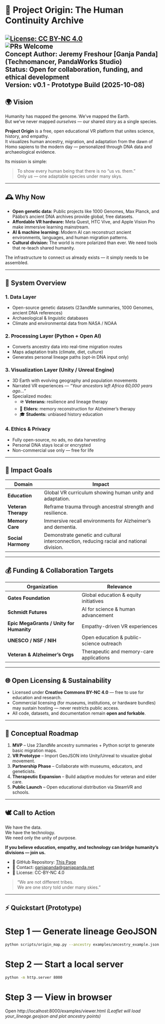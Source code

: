 # 🧬 Project Origin: The Human Continuity Archive
[![License: CC BY-NC 4.0](https://img.shields.io/badge/License-CC--BY--NC%204.0-blue.svg)](LICENSE.md)  
![PRs Welcome](https://img.shields.io/badge/PRs-welcome-brightgreen.svg)  
**Concept Author:** Jeremy Freshour [Ganja Panda] (Technomancer, PandaWorks Studio)  
**Status:** Open for collaboration, funding, and ethical development  
**Version:** v0.1 - Prototype Build (2025-10-08)
---

## 🌍 Vision

Humanity has mapped the genome. We’ve mapped the Earth.  
But we’ve never mapped *ourselves* — our shared story as a single species.  

**Project Origin** is a free, open educational VR platform that unites science, history, and empathy.  
It visualizes human ancestry, migration, and adaptation from the dawn of Homo sapiens to the modern day — personalized through DNA data and archaeological evidence.

Its mission is simple:  
> To show every human being that there is no “us vs. them.”  
> Only *us* — one adaptable species under many skys.

---

## 🕰️ Why Now

- **Open genetic data:** Public projects like 1000 Genomes, Max Planck, and Pääbo’s ancient DNA archives provide global, free datasets.  
- **Affordable VR hardware:** Meta Quest, HTC Vive, and Apple Vision Pro make immersive learning mainstream.  
- **AI & machine learning:** Modern AI can reconstruct ancient environments, languages, and human migration patterns.  
- **Cultural division:** The world is more polarized than ever. We need tools that re-teach shared humanity.  

The infrastructure to connect us already exists — it simply needs to be assembled.

---

## 🧩 System Overview

### **1. Data Layer**
- Open-source genetic datasets (23andMe summaries, 1000 Genomes, ancient DNA references)  
- Archaeological & linguistic databases  
- Climate and environmental data from NASA / NOAA  

### **2. Processing Layer (Python + Open AI)**
- Converts ancestry data into real-time migration routes  
- Maps adaptation traits (climate, diet, culture)  
- Generates personal lineage paths (opt-in DNA input only)  

### **3. Visualization Layer (Unity / Unreal Engine)**
- 3D Earth with evolving geography and population movements  
- Narrated VR experiences — *“Your ancestors left Africa 60,000 years ago…”*  
- Specialized modes:
  - 🪖 **Veterans:** resilience and lineage therapy  
  - 🧠 **Elders:** memory reconstruction for Alzheimer’s therapy  
  - 🎓 **Students:** unbiased history education  

### **4. Ethics & Privacy**
- Fully open-source, no ads, no data harvesting  
- Personal DNA stays local or encrypted  
- Non-commercial use only — free for life  

---

## 🎯 Impact Goals

| Domain | Impact |
|---------|--------|
| **Education** | Global VR curriculum showing human unity and adaptation. |
| **Veteran Therapy** | Reframe trauma through ancestral strength and resilience. |
| **Memory Care** | Immersive recall environments for Alzheimer’s and dementia. |
| **Social Harmony** | Demonstrate genetic and cultural interconnection, reducing racial and national division. |

---

## 💰 Funding & Collaboration Targets

| Organization | Relevance |
|---------------|------------|
| **Gates Foundation** | Global education & equity initiatives |
| **Schmidt Futures** | AI for science & human advancement |
| **Epic MegaGrants / Unity for Humanity** | Empathy-driven VR experiences |
| **UNESCO / NSF / NIH** | Open education & public-science outreach |
| **Veteran & Alzheimer’s Orgs** | Therapeutic and memory-care applications |

---

## 🌐 Open Licensing & Sustainability

- Licensed under **Creative Commons BY-NC 4.0** — free to use for education and research.  
- Commercial licensing (for museums, institutions, or hardware bundles) may sustain hosting — never restricts public access.  
- All code, datasets, and documentation remain **open and forkable**.

---

## 🧠 Conceptual Roadmap

1. **MVP** – Use 23andMe ancestry summaries + Python script to generate basic migration maps.  
2. **VR Prototype** – Import GeoJSON into Unity/Unreal to visualize global movement.  
3. **Partnership Phase** – Collaborate with museums, educators, and geneticists.  
4. **Therapeutic Expansion** – Build adaptive modules for veteran and elder care.  
5. **Public Launch** – Open educational distribution via SteamVR and schools.  

---

## 🕊️ Call to Action

We have the data.  
We have the technology.  
We need only the unity of purpose.

**If you believe education, empathy, and technology can bridge humanity’s divisions — join us.**

- 📂 GitHub Repository: [This Page](https://github.com/Ganja-Panda/Project-Origin/) 
- 📧 Contact: ganjapanda@ganjapanda.net  
- 🧾 License: CC-BY-NC 4.0  

> “We are not different tribes.  
> We are one story told under many skies.”  

---
## ⚡ Quickstart (Prototype)


# **Step 1 — Generate lineage GeoJSON**
```bash
python scripts/origin_map.py --ancestry examples/ancestry_example.json --lookup examples/region_lookup.csv --out examples/your_lineage.geojson
```
# **Step 2 — Start a local server**
```bash
python -m http.server 8000
```
# **Step 3 — View in browser**
Open http://localhost:8000/examples/viewer.html
*(Leaflet will load your_lineage.geojson and plot ancestry points)*
